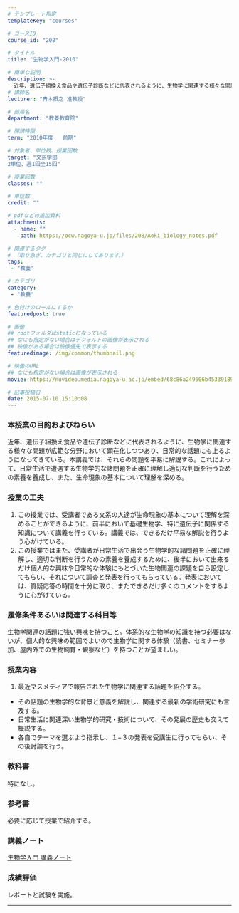 ```yaml
---
# テンプレート指定
templateKey: "courses"

# コースID
course_id: "208"

# タイトル
title: "生物学入門-2010"

# 簡単な説明
description: >-
  近年、遺伝子組換え食品や遺伝子診断などに代表されるように、生物学に関連する様々な問題が広範な分野において顕在化しつつあり、日常的な話題にも上るようになってきている。本講義では、それらの問題を平易に解説する。これによって、日常生活で遭遇する生物学的な諸問題を正確に理解し適切な判断を行うための素養を養成し、また、生命現象の基本について理解を深める。 ....
# 講師名
lecturer: "青木摂之 准教授"

# 部局名
department: "教養教育院"

# 開講時限
term: "2010年度	前期"

# 対象者、単位数、授業回数
target: "文系学部
2単位、週1回全15回"

# 授業回数
classes: ""

# 単位数
credit: ""

# pdfなどの追加資料
attachments:
  - name: "" 
    path: https://ocw.nagoya-u.jp/files/208/Aoki_biology_notes.pdf

# 関連するタグ
# （取り急ぎ、カテゴリと同じにしてあります。）
tags:
 - "教養"

# カテゴリ
category:
 - "教養"

# 色付けのロールにするか
featuredpost: true

# 画像
## rootフォルダはstaticになっている
## なにも指定がない場合はデフォルトの画像が表示される
## 映像がある場合は映像優先で表示する
featuredimage: /img/common/thumbnail.png

# 映像のURL
## なにも指定がない場合は画像が表示される
movie: https://nuvideo.media.nagoya-u.ac.jp/embed/68c86a249506b453391898e64e88ec96c15e1927

# 記事投稿日
date: 2015-07-10 15:10:08
---
```


### 本授業の目的およびねらい

近年、遺伝子組換え食品や遺伝子診断などに代表されるように、生物学に関連する様々な問題が広範な分野において顕在化しつつあり、日常的な話題にも上るようになってきている。本講義では、それらの問題を平易に解説する。これによって、日常生活で遭遇する生物学的な諸問題を正確に理解し適切な判断を行うための素養を養成し、また、生命現象の基本について理解を深める。


### 授業の工夫

1. この授業では、受講者である文系の人達が生命現象の基本について理解を深めることができるように、前半において基礎生物学、特に遺伝子に関係する知識について講義を行っている。講義では、できるだけ平易な解説を行うよう心がけている。
2. この授業ではまた、受講者が日常生活で出会う生物学的な諸問題を正確に理解し、適切な判断を行うための素養を養成するために、後半において出来るだけ個人的な興味や日常的な体験にもとづいた生物関連の課題を自ら設定してもらい、それについて調査と発表を行ってもらっている。発表においては、質疑応答の時間を十分に取り、またできるだけ多くのコメントをするように心がけている。







### 履修条件あるいは関連する科目等

生物学関連の話題に強い興味を持つこと。体系的な生物学の知識を持つ必要はないが、個人的な興味の範囲でよいので生物学に関する体験（読書、セミナー参加、屋内外での生物飼育・観察など）を持つことが望ましい。

### 授業内容

1. 最近マスメディアで報告された生物学に関連する話題を紹介する。
* その話題の生物学的な背景と意義を解説し、関連する最新の学術研究にも言及する。
* 日常生活に関連深い生物学的研究・技術について、その発展の歴史も交えて概説する。
* 各自でテーマを選ぶよう指示し、１−３の発表を受講生に行ってもらい、その後討論を行う。 </ol>
### 教科書

特になし。

### 参考書

必要に応じて授業で紹介する。





### 講義ノート

[生物学入門 講義ノート](https://ocw.nagoya-u.jp/files/208/Aoki_biology_notes.pdf) 






### 成績評価

レポートと試験を実施。



-----
